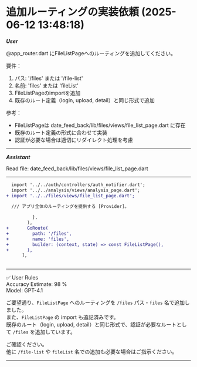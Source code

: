 <!-- Generated by SpecStory -->

# 追加ルーティングの実装依頼 (2025-06-12 13:48:18)

_**User**_

@app_router.dart にFileListPageへのルーティングを追加してください。  
  
要件：  
1. パス: '/files' または '/file-list'  
2. 名前: 'files' または 'fileList'  
3. FileListPageのimportを追加  
4. 既存のルート定義（login, upload, detail）と同じ形式で追加  
  
参考：  
- FileListPageは date_feed_back/lib/files/views/file_list_page.dart に存在  
- 既存のルート定義の形式に合わせて実装  
- 認証が必要な場合は適切にリダイレクト処理を考慮  

---

_**Assistant**_

Read file: date_feed_back/lib/files/views/file_list_page.dart

---

```diff
  import '../../auth/controllers/auth_notifier.dart';
  import '../../analysis/views/analysis_page.dart';
+ import '../../files/views/file_list_page.dart';
  
  /// アプリ全体のルーティングを提供する [Provider]。
```

```diff
          },
        ),
+       GoRoute(
+         path: '/files',
+         name: 'files',
+         builder: (context, state) => const FileListPage(),
+       ),
      ],
  
```

---

✅  User Rules  
Accuracy Estimate: 98 %  
Model: GPT-4.1

ご要望通り、`FileListPage` へのルーティングを `/files` パス・`files` 名で追加しました。  
また、`FileListPage` の import も追記済みです。  
既存のルート（login, upload, detail）と同じ形式で、認証が必要なルートとして `/files` を追加しています。

ご確認ください。  
他に `/file-list` や `fileList` 名での追加も必要な場合はご指示ください。

---


